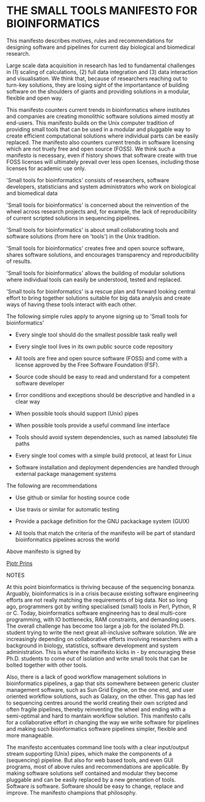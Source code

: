 # THE SMALL TOOLS MANIFESTO FOR BIOINFORMATICS

This manifesto describes motives, rules and recommendations for designing
software and pipelines for current day biological and biomedical research.

Large scale data acquisition in research has led to fundamental challenges in
(1) scaling of calculations, (2) full data integration and (3) data interaction
and visualisation. We think that, because of researchers reaching out to
turn-key solutions, they are losing sight of the importantance of building
software on the shoulders of giants and providing solutions in a modular,
flexible and open way.

This manifesto counters current trends in bioinformatics where institutes and
companies are creating monolithic software solutions aimed mostly at end-users.
This manifesto builds on the Unix computer tradition of providing small tools
that can be used in a modular and pluggable way to create efficient
computational solutions where individual parts can be easily replaced.  The
manifesto also counters current trends in software licensing which are not
truely free and open source (FOSS). We think such a manifesto is necessary,
even if history shows that software create with true FOSS licenses will
ultimately prevail over less open licenses, including those licenses for
academic use only.

'Small tools for bioinformatics' consists of researchers, software developers,
statisticians and system administrators who work on biological and biomedical
data

'Small tools for bioinformatics' is concerned about the reinvention of the
wheel across research projects and, for example, the lack of reproducibility of
current scripted solutions in sequencing pipelines.

'Small tools for bioinformatics' is about small collaborating tools and
software solutions (from here on 'tools') in the Unix tradition.

'Small tools for bioinformatics' creates free and open source software, shares
software solutions, and encourages transparency and reproducibility of results.

'Small tools for bioinformatics' allows the building of modular solutions where
individual tools can easily be understood, tested and replaced.

'Small tools for bioinformatics' is a rescue plan and forward looking central
effort to bring together solutions suitable for big data analysis and create
ways of having these tools interact with each other.

The following simple rules apply to anyone signing up to 'Small tools for
bioinformatics'

* Every single tool should do the smallest possible task really well

* Every single tool lives in its own public source code repository

* All tools are free and open source software (FOSS) and come with a license
    approved by the Free Software Foundation (FSF).

* Source code should be easy to read and understand for a competent software
    developer
  
* Error conditions and exceptions should be descriptive and handled in 
    a clear way

* When possible tools should support (Unix) pipes

* When possible tools provide a useful command line interface 

* Tools should avoid system dependencies, such as named (absolute) file paths

* Every single tool comes with a simple build protocol, at least for Linux

* Software installation and deployment dependencies are handled through 
    external package management systems

The following are recommendations 

* Use github or similar for hosting source code

* Use travis or similar for automatic testing

* Provide a package definition for the GNU packackage system (GUIX)

* All tools that match the criteria of the manifesto will be part of
    standard bioinformatics pipelines across the world

Above manifesto is signed by 

[Pjotr Prins](http://thebird.nl/)

NOTES

At this point bioinformatics is thriving because of the sequencing bonanza.
Arguably, bioinformatics is in a crisis because existing software engineering
efforts are not really matching the requirements of big data. Not so long ago,
programmers got by writing specialised (small) tools in Perl, Python, R or C.
Today, bioinformatics software engineering has to deal multi-core programming,
with IO bottlenecks, RAM constraints, and demanding users. The overall
challenge has become too large a job for the isolated Ph.D. student trying to
write the next great all-inclusive software solution. We are increasingly
depending on collaborative efforts involving researchers with a background in
biology, statistics, software development and system administration. This is
where the manifesto kicks in - by encouraging these Ph.D. students to come out
of isolation and write small tools that can be bolted together with other
tools.

Also, there is a lack of good workflow management solutions in bioinformatics
pipelines, a gap that sits somewhere between generic cluster management
software, such as Sun Grid Engine, on the one end, and user oriented workflow
solutions, such as Galaxy, on the other.  This gap has led to sequencing
centres around the world creating their own scripted and often fragile
pipelines, thereby reinventing the wheel and ending with a semi-optimal and
hard to mantain workflow solution. This  manifesto calls for a collaborative
effort in changing the way we write software for pipelines and making
such bioinformatics software pipelines simpler, flexible and more manageable.

The manifesto accentuates command line tools with a clear input/output stream
supporting (Unix) pipes, which make the components of a (sequencing) pipeline.
But also for web based tools, and even GUI programs, most of above rules and
recommendations are applicable. By making software solutions self contained and
modular they become pluggable and can be easily replaced by a new generation of
tools. Software is software. Software should be easy to change, replace and
improve. The manifesto champions that philosophy.

